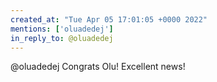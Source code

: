 ```yaml
---
created_at: "Tue Apr 05 17:01:05 +0000 2022"
mentions: ['oluadedej']
in_reply_to: @oluadedej
---
```


@oluadedej Congrats Olu! Excellent news!